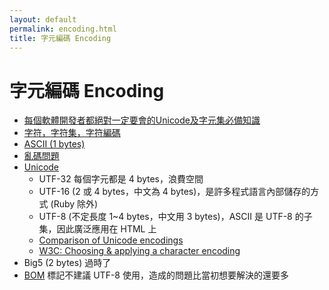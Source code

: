 ```yaml
---
layout: default
permalink: encoding.html
title: 字元編碼 Encoding
---
```


# 字元編碼 Encoding

* [每個軟體開發者都絕對一定要會的Unicode及字元集必備知識](http://local.joelonsoftware.com/wiki/The_Joel_on_Software_Translation_Project:%E8%90%AC%E5%9C%8B%E7%A2%BC)
* [字符，字符集，字符編碼](http://www.jianshu.com/p/bd7a6c508c33)
* [ASCII (1 bytes)](http://zh.wikipedia.org/wiki/ASCII)
* [亂碼問題](https://zh.wikipedia.org/wiki/%E4%BA%82%E7%A2%BC)
* [Unicode](https://zh.wikipedia.org/wiki/Unicode)
  * UTF-32 每個字元都是 4 bytes，浪費空間 
  * UTF-16 (2 或 4 bytes，中文為 4 bytes)，是許多程式語言內部儲存的方式 (Ruby 除外)
  * UTF-8 (不定長度 1~4 bytes，中文用 3 bytes)，ASCII 是 UTF-8 的子集，因此廣泛應用在 HTML 上
  * [Comparison of Unicode encodings](http://en.wikipedia.org/wiki/Comparison_of_Unicode_encodings)
  * [W3C: Choosing & applying a character encoding](http://www.w3.org/International/questions/qa-choosing-encodings)
* Big5 (2 bytes) 過時了
* [BOM](http://zh.wikipedia.org/wiki/%E4%BD%8D%E5%85%83%E7%B5%84%E9%A0%86%E5%BA%8F%E8%A8%98%E8%99%9F) 標記不建議 UTF-8 使用，造成的問題比當初想要解決的還要多   
